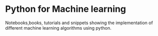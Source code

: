 # Python for Machine learning
Notebooks,books, tutorials and snippets showing the implementation of different machine learning algorithms using python.
